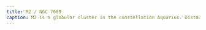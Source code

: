 ```yaml
---
title: M2 / NGC 7089
caption: M2 is a globular cluster in the constellation Aquarius. Distance 55000 LY. Captured 2025-09-04.
---
```

